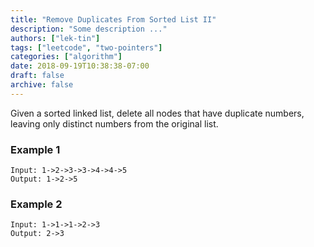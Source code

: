 ```yaml
---
title: "Remove Duplicates From Sorted List II"
description: "Some description ..."
authors: ["lek-tin"]
tags: ["leetcode", "two-pointers"]
categories: ["algorithm"]
date: 2018-09-19T10:38:38-07:00
draft: false
archive: false
---
```

Given a sorted linked list, delete all nodes that have duplicate numbers, leaving only distinct numbers from the original list.

### Example 1
```
Input: 1->2->3->3->4->4->5
Output: 1->2->5
```
### Example 2
```
Input: 1->1->1->2->3
Output: 2->3
```